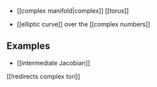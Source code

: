 

* [[complex manifold|complex]] [[torus]]

* [[elliptic curve]] over the [[complex numbers]]

## Examples

* [[intermediate Jacobian]]

[[!redirects complex tori]]